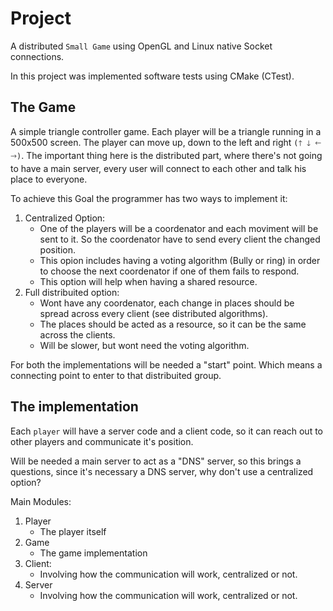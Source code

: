 # Project

A distributed `Small Game` using OpenGL and Linux native Socket connections.

In this project was implemented software tests using CMake (CTest).

## The Game

A simple triangle controller game. Each player will be a triangle running in a 500x500 screen. The player can move up,
down to the left and right `(🡑 🡓 🡐 🡒)`. The important thing here is the distributed part, where there's not going to
have a main server, every user will connect to each other and talk his place to everyone.

To achieve this Goal the programmer has two ways to implement it:

1. Centralized Option:
    - One of the players will be a coordenator and each moviment will be sent to it. So the coordenator have to send
      every client the changed position.
    - This opion includes having a voting algorithm (Bully or ring) in order to choose the next coordenator if one of
      them fails to respond.
    - This option will help when having a shared resource.
1. Full distribuited option:
    - Wont have any coordenator, each change in places should be spread across every client (see distributed
      algorithms).
    - The places should be acted as a resource, so it can be the same across the clients.
    - Will be slower, but wont need the voting algorithm.

For both the implementations will be needed a "start" point. Which means a connecting point to enter to that
distribuited group.

## The implementation

Each `player` will have a server code and a client code, so it can reach out to other players and communicate it's
position.

Will be needed a main server to act as a "DNS" server, so this brings a questions, since it's necessary a DNS server,
why don't use a centralized option?

Main Modules:

1. Player
    - The player itself
2. Game
    - The game implementation
3. Client:
    - Involving how the communication will work, centralized or not.
4. Server
    - Involving how the communication will work, centralized or not. 

